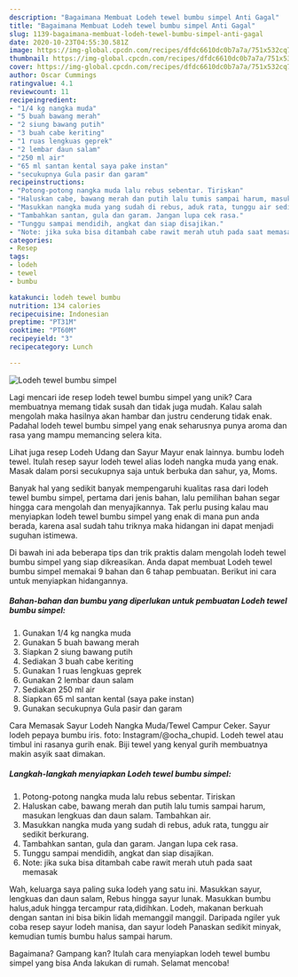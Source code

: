 ```yaml
---
description: "Bagaimana Membuat Lodeh tewel bumbu simpel Anti Gagal"
title: "Bagaimana Membuat Lodeh tewel bumbu simpel Anti Gagal"
slug: 1139-bagaimana-membuat-lodeh-tewel-bumbu-simpel-anti-gagal
date: 2020-10-23T04:55:30.581Z
image: https://img-global.cpcdn.com/recipes/dfdc6610dc0b7a7a/751x532cq70/lodeh-tewel-bumbu-simpel-foto-resep-utama.jpg
thumbnail: https://img-global.cpcdn.com/recipes/dfdc6610dc0b7a7a/751x532cq70/lodeh-tewel-bumbu-simpel-foto-resep-utama.jpg
cover: https://img-global.cpcdn.com/recipes/dfdc6610dc0b7a7a/751x532cq70/lodeh-tewel-bumbu-simpel-foto-resep-utama.jpg
author: Oscar Cummings
ratingvalue: 4.1
reviewcount: 11
recipeingredient:
- "1/4 kg nangka muda"
- "5 buah bawang merah"
- "2 siung bawang putih"
- "3 buah cabe keriting"
- "1 ruas lengkuas geprek"
- "2 lembar daun salam"
- "250 ml air"
- "65 ml santan kental saya pake instan"
- "secukupnya Gula pasir dan garam"
recipeinstructions:
- "Potong-potong nangka muda lalu rebus sebentar. Tiriskan"
- "Haluskan cabe, bawang merah dan putih lalu tumis sampai harum, masukan lengkuas dan daun salam. Tambahkan air."
- "Masukkan nangka muda yang sudah di rebus, aduk rata, tunggu air sedikit berkurang."
- "Tambahkan santan, gula dan garam. Jangan lupa cek rasa."
- "Tunggu sampai mendidih, angkat dan siap disajikan."
- "Note: jika suka bisa ditambah cabe rawit merah utuh pada saat memasak"
categories:
- Resep
tags:
- lodeh
- tewel
- bumbu

katakunci: lodeh tewel bumbu 
nutrition: 134 calories
recipecuisine: Indonesian
preptime: "PT31M"
cooktime: "PT60M"
recipeyield: "3"
recipecategory: Lunch

---
```



![Lodeh tewel bumbu simpel](https://img-global.cpcdn.com/recipes/dfdc6610dc0b7a7a/751x532cq70/lodeh-tewel-bumbu-simpel-foto-resep-utama.jpg)

Lagi mencari ide resep lodeh tewel bumbu simpel yang unik? Cara membuatnya memang tidak susah dan tidak juga mudah. Kalau salah mengolah maka hasilnya akan hambar dan justru cenderung tidak enak. Padahal lodeh tewel bumbu simpel yang enak seharusnya punya aroma dan rasa yang mampu memancing selera kita.

Lihat juga resep Lodeh Udang dan Sayur Mayur enak lainnya. bumbu lodeh tewel. Itulah resep sayur lodeh tewel alias lodeh nangka muda yang enak. Masak dalam porsi secukupnya saja untuk berbuka dan sahur, ya, Moms.

Banyak hal yang sedikit banyak mempengaruhi kualitas rasa dari lodeh tewel bumbu simpel, pertama dari jenis bahan, lalu pemilihan bahan segar hingga cara mengolah dan menyajikannya. Tak perlu pusing kalau mau menyiapkan lodeh tewel bumbu simpel yang enak di mana pun anda berada, karena asal sudah tahu triknya maka hidangan ini dapat menjadi suguhan istimewa.


Di bawah ini ada beberapa tips dan trik praktis dalam mengolah lodeh tewel bumbu simpel yang siap dikreasikan. Anda dapat membuat Lodeh tewel bumbu simpel memakai 9 bahan dan 6 tahap pembuatan. Berikut ini cara untuk menyiapkan hidangannya.

<!--inarticleads1-->

##### Bahan-bahan dan bumbu yang diperlukan untuk pembuatan Lodeh tewel bumbu simpel:

1. Gunakan 1/4 kg nangka muda
1. Gunakan 5 buah bawang merah
1. Siapkan 2 siung bawang putih
1. Sediakan 3 buah cabe keriting
1. Gunakan 1 ruas lengkuas geprek
1. Gunakan 2 lembar daun salam
1. Sediakan 250 ml air
1. Siapkan 65 ml santan kental (saya pake instan)
1. Gunakan secukupnya Gula pasir dan garam


Cara Memasak Sayur Lodeh Nangka Muda/Tewel Campur Ceker. Sayur lodeh pepaya bumbu iris. foto: Instagram/@ocha_chupid. Lodeh tewel atau timbul ini rasanya gurih enak. Biji tewel yang kenyal gurih membuatnya makin asyik saat dimakan. 

<!--inarticleads2-->

##### Langkah-langkah menyiapkan Lodeh tewel bumbu simpel:

1. Potong-potong nangka muda lalu rebus sebentar. Tiriskan
1. Haluskan cabe, bawang merah dan putih lalu tumis sampai harum, masukan lengkuas dan daun salam. Tambahkan air.
1. Masukkan nangka muda yang sudah di rebus, aduk rata, tunggu air sedikit berkurang.
1. Tambahkan santan, gula dan garam. Jangan lupa cek rasa.
1. Tunggu sampai mendidih, angkat dan siap disajikan.
1. Note: jika suka bisa ditambah cabe rawit merah utuh pada saat memasak


Wah, keluarga saya paling suka lodeh yang satu ini. Masukkan sayur, lengkuas dan daun salam, Rebus hingga sayur lunak. Masukkan bumbu halus,aduk hingga tercampur rata,didihkan. Lodeh, makanan berkuah dengan santan ini bisa bikin lidah memanggil manggil. Daripada ngiler yuk coba resep sayur lodeh manisa, dan sayur lodeh Panaskan sedikit minyak, kemudian tumis bumbu halus sampai harum. 

Bagaimana? Gampang kan? Itulah cara menyiapkan lodeh tewel bumbu simpel yang bisa Anda lakukan di rumah. Selamat mencoba!
